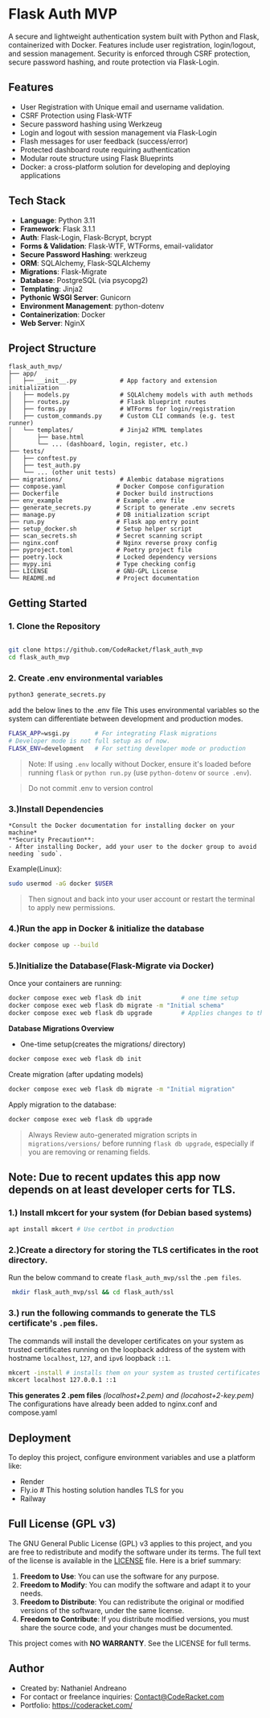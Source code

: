 # Flask Auth MVP

A secure and lightweight authentication system built with Python and Flask, containerized with Docker. Features include user registration, login/logout, and session management. Security is enforced through CSRF protection, secure password hashing, and route protection via Flask-Login. 

## Features

- User Registration with Unique email and username validation.
- CSRF Protection using Flask-WTF
- Secure password hashing using Werkzeug
- Login and logout with session management via Flask-Login
- Flash messages for user feedback (success/error)
- Protected dashboard route requiring authentication 
- Modular route structure using Flask Blueprints 
- Docker: a cross-platform solution for developing and deploying applications

## Tech Stack

- **Language**: Python 3.11
- **Framework**: Flask 3.1.1
- **Auth**: Flask-Login, Flask-Bcrypt, bcrypt
- **Forms & Validation**: Flask-WTF, WTForms, email-validator
- **Secure Password Hashing**: werkzeug
- **ORM**: SQLAlchemy, Flask-SQLAlchemy
- **Migrations**: Flask-Migrate
- **Database**: PostgreSQL (via psycopg2)
- **Templating**: Jinja2
- **Pythonic WSGI Server**: Gunicorn
- **Environment Management**: python-dotenv
- **Containerization**: Docker
- **Web Server**: NginX


## Project Structure

```
flask_auth_mvp/
├── app/
│   ├── __init__.py            # App factory and extension initialization
│   ├── models.py              # SQLAlchemy models with auth methods
│   ├── routes.py              # Flask blueprint routes
│   ├── forms.py               # WTForms for login/registration
│   ├── custom_commands.py     # Custom CLI commands (e.g. test runner)
│   └── templates/             # Jinja2 HTML templates
│       ├── base.html
│       └── ... (dashboard, login, register, etc.)
├── tests/
│   ├── conftest.py
│   ├── test_auth.py
│   └── ... (other unit tests)
├── migrations/                # Alembic database migrations
├── compose.yaml              # Docker Compose configuration
├── Dockerfile                # Docker build instructions
├── env_example               # Example .env file
├── generate_secrets.py       # Script to generate .env secrets
├── manage.py                 # DB initialization script
├── run.py                    # Flask app entry point
├── setup_docker.sh           # Setup helper script
├── scan_secrets.sh           # Secret scanning script
├── nginx.conf                # Nginx reverse proxy config
├── pyproject.toml            # Poetry project file
├── poetry.lock               # Locked dependency versions
├── mypy.ini                  # Type checking config
├── LICENSE                   # GNU-GPL License
└── README.md                 # Project documentation
```

## Getting Started
### 1. Clone the Repository

```bash

git clone https://github.com/CodeRacket/flask_auth_mvp
cd flask_auth_mvp
```

### 2. Create .env environmental variables 
```bash
python3 generate_secrets.py
```

add the below lines to the .env file This uses environmental variables so the system can differentiate between development and production modes. 
```bash
FLASK_APP=wsgi.py       # For integrating Flask migrations
# Developer mode is not full setup as of now. 
FLASK_ENV=development   # For setting developer mode or production
```
> Note: If using `.env` locally without Docker, ensure it's loaded before running `flask` or `python run.py` (use `python-dotenv` or `source .env`).

> Do not commit .env to version control

### 3.)Install Dependencies
    *Consult the Docker documentation for installing docker on your machine*
    **Security Precaution**: 
    - After installing Docker, add your user to the docker group to avoid needing `sudo`.
Example(Linux):
```bash
sudo usermod -aG docker $USER
```
>Then signout and back into your user account or restart the terminal to apply new permissions.

### 4.)Run the app in Docker & initialize the database
```bash
docker compose up --build
```

### 5.)Initialize the Database(Flask-Migrate via Docker)
Once your containers are running:

```bash
docker compose exec web flask db init           # one time setup
docker compose exec web flask db migrate -m "Initial schema"
docker compose exec web flask db upgrade        # Applies changes to the actual DB
```

**Database Migrations Overview**
- One-time setup(creates the migrations/ directory)
```bash
docker compose exec web flask db init   
```

Create migration (after updating models)
```bash
docker compose exec web flask db migrate -m "Initial migration"
```

Apply migration to the database:
```bash
docker compose exec web flask db upgrade
```
> Always Review auto-generated migration scripts in `migrations/versions/` before running `flask db upgrade`, especially if you are removing or renaming fields. 


## Note: Due to recent updates this app now depends on at least developer certs for TLS. 

### 1.) Install mkcert for your system (for Debian based systems)
```bash
apt install mkcert # Use certbot in production
```
### 2.)Create a directory for storing the TLS certificates in the root directory. 
Run the below command to create `flask_auth_mvp/ssl` the `.pem files`.
 
```bash
 mkdir flask_auth_mvp/ssl && cd flask_auth/ssl
```

### 3.) run the following commands to generate the TLS certificate's `.pem` files.
The commands will install the developer certificates on your system as trusted certificates running on the loopback address of the system with hostname `localhost`, `127`, and `ipv6` loopback `::1`. 
```bash 
mkcert -install # installs them on your system as trusted certificates
mkcert localhost 127.0.0.1 ::1
```
**This generates 2 .pem files**
*(localhost+2.pem) and (locahost+2-key.pem)*
The configurations have already been added to nginx.conf and compose.yaml

 
## Deployment   

To deploy this project, configure environment variables and use a platform like:

* Render
* Fly.io    # This hosting solution handles TLS for you
* Railway

## Full License (GPL v3)

The GNU General Public License (GPL) v3 applies to this project, and you are free to redistribute and modify the software under its terms. The full text of the license is available in the [LICENSE](LICENSE) file. Here is a brief summary:

1. **Freedom to Use**: You can use the software for any purpose.
2. **Freedom to Modify**: You can modify the software and adapt it to your needs.
3. **Freedom to Distribute**: You can redistribute the original or modified versions of the software, under the same license.
4. **Freedom to Contribute**: If you distribute modified versions, you must share the source code, and your changes must be documented.

This project comes with **NO WARRANTY**. See the LICENSE for full terms.


## Author

* Created by:  Nathaniel Andreano
* For contact or freelance inquiries: Contact@CodeRacket.com 
* Portfolio: https://coderacket.com/
